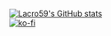 [![Lacro59's GitHub stats](https://github-readme-stats.vercel.app/api?username=lacro59&theme=nord&show_icons=true)](https://github.com/anuraghazra/github-readme-stats)  
[![ko-fi](https://ko-fi.com/img/githubbutton_sm.svg)](https://ko-fi.com/lacro59)
